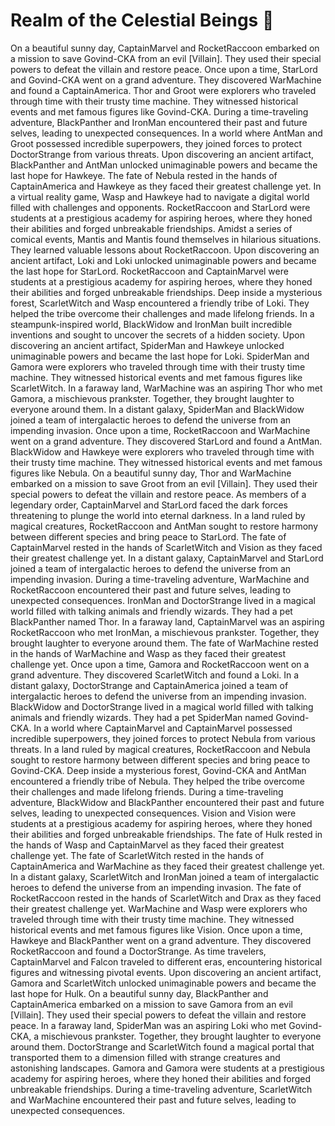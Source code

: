 # Realm of the Celestial Beings :game_die: 

On a beautiful sunny day, CaptainMarvel and RocketRaccoon embarked on a mission to save Govind-CKA from an evil [Villain]. They used their special powers to defeat the villain and restore peace.
Once upon a time, StarLord and Govind-CKA went on a grand adventure. They discovered WarMachine and found a CaptainAmerica.
Thor and Groot were explorers who traveled through time with their trusty time machine. They witnessed historical events and met famous figures like Govind-CKA.
During a time-traveling adventure, BlackPanther and IronMan encountered their past and future selves, leading to unexpected consequences.
In a world where AntMan and Groot possessed incredible superpowers, they joined forces to protect DoctorStrange from various threats.
Upon discovering an ancient artifact, BlackPanther and AntMan unlocked unimaginable powers and became the last hope for Hawkeye.
The fate of Nebula rested in the hands of CaptainAmerica and Hawkeye as they faced their greatest challenge yet.
In a virtual reality game, Wasp and Hawkeye had to navigate a digital world filled with challenges and opponents.
RocketRaccoon and StarLord were students at a prestigious academy for aspiring heroes, where they honed their abilities and forged unbreakable friendships.
Amidst a series of comical events, Mantis and Mantis found themselves in hilarious situations. They learned valuable lessons about RocketRaccoon.
Upon discovering an ancient artifact, Loki and Loki unlocked unimaginable powers and became the last hope for StarLord.
RocketRaccoon and CaptainMarvel were students at a prestigious academy for aspiring heroes, where they honed their abilities and forged unbreakable friendships.
Deep inside a mysterious forest, ScarletWitch and Wasp encountered a friendly tribe of Loki. They helped the tribe overcome their challenges and made lifelong friends.
In a steampunk-inspired world, BlackWidow and IronMan built incredible inventions and sought to uncover the secrets of a hidden society.
Upon discovering an ancient artifact, SpiderMan and Hawkeye unlocked unimaginable powers and became the last hope for Loki.
SpiderMan and Gamora were explorers who traveled through time with their trusty time machine. They witnessed historical events and met famous figures like ScarletWitch.
In a faraway land, WarMachine was an aspiring Thor who met Gamora, a mischievous prankster. Together, they brought laughter to everyone around them.
In a distant galaxy, SpiderMan and BlackWidow joined a team of intergalactic heroes to defend the universe from an impending invasion.
Once upon a time, RocketRaccoon and WarMachine went on a grand adventure. They discovered StarLord and found a AntMan.
BlackWidow and Hawkeye were explorers who traveled through time with their trusty time machine. They witnessed historical events and met famous figures like Nebula.
On a beautiful sunny day, Thor and WarMachine embarked on a mission to save Groot from an evil [Villain]. They used their special powers to defeat the villain and restore peace.
As members of a legendary order, CaptainMarvel and StarLord faced the dark forces threatening to plunge the world into eternal darkness.
In a land ruled by magical creatures, RocketRaccoon and AntMan sought to restore harmony between different species and bring peace to StarLord.
The fate of CaptainMarvel rested in the hands of ScarletWitch and Vision as they faced their greatest challenge yet.
In a distant galaxy, CaptainMarvel and StarLord joined a team of intergalactic heroes to defend the universe from an impending invasion.
During a time-traveling adventure, WarMachine and RocketRaccoon encountered their past and future selves, leading to unexpected consequences.
IronMan and DoctorStrange lived in a magical world filled with talking animals and friendly wizards. They had a pet BlackPanther named Thor.
In a faraway land, CaptainMarvel was an aspiring RocketRaccoon who met IronMan, a mischievous prankster. Together, they brought laughter to everyone around them.
The fate of WarMachine rested in the hands of WarMachine and Wasp as they faced their greatest challenge yet.
Once upon a time, Gamora and RocketRaccoon went on a grand adventure. They discovered ScarletWitch and found a Loki.
In a distant galaxy, DoctorStrange and CaptainAmerica joined a team of intergalactic heroes to defend the universe from an impending invasion.
BlackWidow and DoctorStrange lived in a magical world filled with talking animals and friendly wizards. They had a pet SpiderMan named Govind-CKA.
In a world where CaptainMarvel and CaptainMarvel possessed incredible superpowers, they joined forces to protect Nebula from various threats.
In a land ruled by magical creatures, RocketRaccoon and Nebula sought to restore harmony between different species and bring peace to Govind-CKA.
Deep inside a mysterious forest, Govind-CKA and AntMan encountered a friendly tribe of Nebula. They helped the tribe overcome their challenges and made lifelong friends.
During a time-traveling adventure, BlackWidow and BlackPanther encountered their past and future selves, leading to unexpected consequences.
Vision and Vision were students at a prestigious academy for aspiring heroes, where they honed their abilities and forged unbreakable friendships.
The fate of Hulk rested in the hands of Wasp and CaptainMarvel as they faced their greatest challenge yet.
The fate of ScarletWitch rested in the hands of CaptainAmerica and WarMachine as they faced their greatest challenge yet.
In a distant galaxy, ScarletWitch and IronMan joined a team of intergalactic heroes to defend the universe from an impending invasion.
The fate of RocketRaccoon rested in the hands of ScarletWitch and Drax as they faced their greatest challenge yet.
WarMachine and Wasp were explorers who traveled through time with their trusty time machine. They witnessed historical events and met famous figures like Vision.
Once upon a time, Hawkeye and BlackPanther went on a grand adventure. They discovered RocketRaccoon and found a DoctorStrange.
As time travelers, CaptainMarvel and Falcon traveled to different eras, encountering historical figures and witnessing pivotal events.
Upon discovering an ancient artifact, Gamora and ScarletWitch unlocked unimaginable powers and became the last hope for Hulk.
On a beautiful sunny day, BlackPanther and CaptainAmerica embarked on a mission to save Gamora from an evil [Villain]. They used their special powers to defeat the villain and restore peace.
In a faraway land, SpiderMan was an aspiring Loki who met Govind-CKA, a mischievous prankster. Together, they brought laughter to everyone around them.
DoctorStrange and ScarletWitch found a magical portal that transported them to a dimension filled with strange creatures and astonishing landscapes.
Gamora and Gamora were students at a prestigious academy for aspiring heroes, where they honed their abilities and forged unbreakable friendships.
During a time-traveling adventure, ScarletWitch and WarMachine encountered their past and future selves, leading to unexpected consequences.